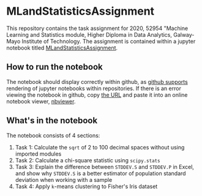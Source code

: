 # MLandStatisticsAssignment
This repository contains the task assignment for 2020, 52954 "Machine Learning and Statistics module, Higher Diploma in Data Analytics, Galway-Mayo Institute of Technology. The assignment is contained within a jupyter notebook titled [MLandStatisticsAssignment][1].

## How to run the notebook
The notebook should display correctly within github, as [github supports][2] rendering of jupyter notebooks within repositories. If there is an error viewing the notebook in github, copy [the URL][1] and paste it into an online notebook viewer, [nbviewer][3].

## What's in the notebook
The notebook consists of 4 sections:

1. Task 1: Calculate the `sqrt` of 2 to 100 decimal spaces without using imported modules
2. Task 2: Calculate a chi-square statistic using `scipy.stats`
3. Task 3: Explain the difference between `STDDEV.S` and `STDDEV.P` in Excel, and show why `STDDEV.S` is a better estimator of population standard deviation when working with a sample
4. Task 4: Apply `k`-means clustering to Fisher's Iris dataset

[1]: https://github.com/thomas-roux/MLandStatisticsAssignment/blob/main/ML&StatsAssignment.ipynb
[2]: https://help.github.com/en/github/managing-files-in-a-repository/working-with-jupyter-notebook-files-on-github
[3]: https://nbviewer.jupyter.org/